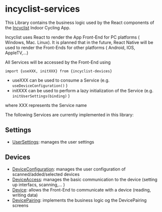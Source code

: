 # incyclist-services

This Library contains the business logic used by the React components of the [Incyclist](https://incyclist.com) Indoor Cycling App. 

Incyclist uses React to render the App Front-End for PC platforms ( Windows, Mac. Linux). It is planned that in the future, React Native will be used to render the Front-Ends for other platforms ( Android, IOS, AppleTV,...)

All Services will be accessed by the Front-End using 

```
import {useXXX, initXXX} from {incyclist-devices}

```

- useXXX  can be used to consume a Service (e.g. `useDeviceConfiguration()` ) 
- initXXX can be used to perform a lazy initialization of the Service (e.g. `initUserSettings(binding)` ) 

where XXX represents the Service name

The following Services are currently implemented in this library:

## Settings
- [UserSettings](./doc/classes/UserSettingsService.md): manages the user settings 


## Devices
- [DeviceConfiguration](./doc/classes/DeviceConfigurationService.md): manages the user configuration of scanned/added/selected devices
- [DeviceAccess](./doc/classes/DeviceAccessService.md): manages the basic communication to the device (setting up interfacs, scanning,... )
- [Device](./src/devices/device/README.MD): allows the Front-End to communicate with a device (reading, writing data)
- [DevicePairing](./doc/classes/DevicePairingService.md): implements the business logic og the DevicePairing screens
